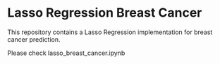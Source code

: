 # Lasso Regression Breast Cancer

This repository contains a Lasso Regression implementation for breast cancer prediction.

Please check lasso_breast_cancer.ipynb